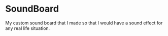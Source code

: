 # SoundBoard
My custom sound board that I made so that I would have a sound effect for any real life situation.
